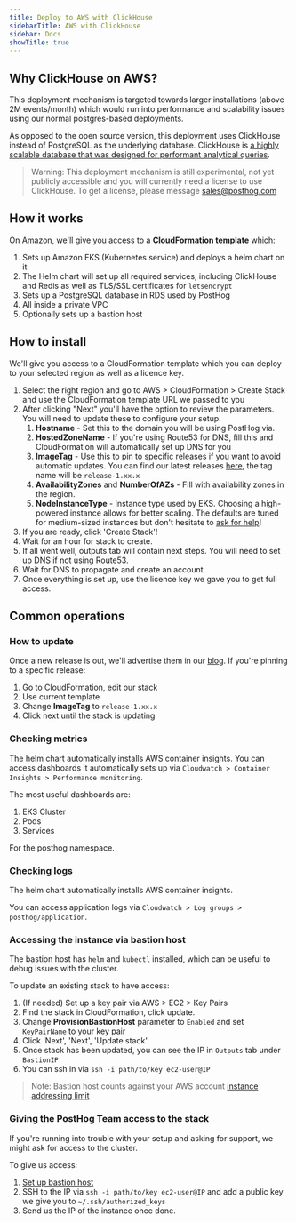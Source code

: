 ```yaml
---
title: Deploy to AWS with ClickHouse
sidebarTitle: AWS with ClickHouse
sidebar: Docs
showTitle: true
---
```


## Why ClickHouse on AWS?


This deployment mechanism is targeted towards larger installations (above 2M events/month) which would run into performance and scalability issues using our normal postgres-based deployments.

As opposed to the open source version, this deployment uses ClickHouse instead of PostgreSQL as the underlying database. ClickHouse is [a highly scalable database that was designed for performant analytical queries](https://clickhouse.tech/).

> Warning: This deployment mechanism is still experimental, not yet publicly accessible and you will currently need a license to use ClickHouse. To get a license, please message [sales@posthog.com](mailto:sales@posthog.com)

## How it works

On Amazon, we'll give you access to a **CloudFormation template** which:
1. Sets up Amazon EKS (Kubernetes service) and deploys a helm chart on it
1. The Helm chart will set up all required services, including ClickHouse and Redis as well as TLS/SSL certificates for `letsencrypt`
1. Sets up a PostgreSQL database in RDS used by PostHog
1. All inside a private VPC
1. Optionally sets up a bastion host

## How to install

We'll give you access to a CloudFormation template which you can deploy to your selected region as well as a licence key.

1. Select the right region and go to AWS > CloudFormation > Create Stack and use the CloudFormation template URL we passed to you
1. After clicking "Next" you'll have the option to review the parameters. You will need to update these to configure your setup.
    1. **Hostname** - Set this to the domain you will be using PostHog via.
    1. **HostedZoneName** - If you're using Route53 for DNS, fill this and CloudFormation will automatically set up DNS for you
    1. **ImageTag** - Use this to pin to specific releases if you want to avoid automatic updates. You can find our latest releases [here](https://posthog.com/blog), the tag name will be `release-1.xx.x`
    1. **AvailabilityZones** and **NumberOfAZs** - Fill with availability zones in the region.
    1. **NodeInstanceType** - Instance type used by EKS. Choosing a high-powered instance allows for better scaling. The defaults are tuned for medium-sized instances but don't hesitate to [ask for help](/slack)!
1. If you are ready, click 'Create Stack'!
1. Wait for an hour for stack to create.
1. If all went well, outputs tab will contain next steps. You will need to set up DNS if not using Route53.
1. Wait for DNS to propagate and create an account.
1. Once everything is set up, use the licence key we gave you to get full access.

## Common operations

### How to update

Once a new release is out, we'll advertise them in our [blog](https://posthog.com/blog). If you're pinning to a specific release:

1. Go to CloudFormation, edit our stack
1. Use current template
1. Change **ImageTag** to `release-1.xx.x`
1. Click next until the stack is updating

### Checking metrics

The helm chart automatically installs AWS container insights. You can access dashboards it automatically sets up via `Cloudwatch > Container Insights > Performance monitoring`.

The most useful dashboards are:
1. EKS Cluster
1. Pods
1. Services

For the posthog namespace.

### Checking logs

The helm chart automatically installs AWS container insights.

You can access application logs via `Cloudwatch > Log groups > posthog/application`.

### Accessing the instance via bastion host

The bastion host has `helm` and `kubectl` installed, which can be useful to debug issues with the cluster.

To update an existing stack to have access:
1. (If needed) Set up a key pair via AWS > EC2 > Key Pairs
2. Find the stack in CloudFormation, click update.
3. Change **ProvisionBastionHost** parameter to `Enabled` and set `KeyPairName` to your key pair
4. Click 'Next', 'Next', 'Update stack'.
5. Once stack has been updated, you can see the IP in `Outputs` tab under `BastionIP`
6. You can ssh in via `ssh -i path/to/key ec2-user@IP`

> Note: Bastion host counts against your AWS account [instance addressing limit](https://docs.aws.amazon.com/AWSEC2/latest/UserGuide/elastic-ip-addresses-eip.html#using-instance-addressing-limit)

### Giving the PostHog Team access to the stack

If you're running into trouble with your setup and asking for support, we might ask for access to the cluster.

To give us access:
1. [Set up bastion host](#accessing-the-instance-via-bastion)
1. SSH to the IP via `ssh -i path/to/key ec2-user@IP` and add a public key we give you to `~/.ssh/authorized_keys`
1. Send us the IP of the instance once done.
